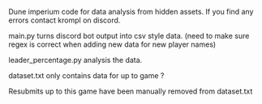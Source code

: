 Dune imperium code for data analysis from hidden assets.
If you find any errors contact krompl on discord.

main.py turns discord bot output into csv style data. (need to make sure regex is correct when adding new data for new player names)

leader_percentage.py analysis the data.

dataset.txt only contains data for up to game ?

Resubmits up to this game have been manually removed from dataset.txt